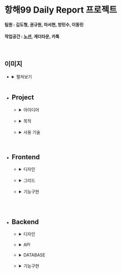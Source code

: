 # 항해99 Daily Report 프로젝트
#### 팀원 : 김도형, 권규원, 마서현, 방민수, 이동민
#### 작업공간 : [노션](https://www.notion.so/12-c7b8bb83f4a74fa1bb96c4eb45b9fe3f), 게더타운, 카톡
<br>

## 이미지
* <details>
  <summary>
  펼쳐보기
  </summary>

    ![](img/index1.PNG)    
    today time table
    <br>    

    ![](img/index2.PNG)   
    그래프 기능
  
    ![](img/index3_login.PNG)   
    로그인 기능

    ![](img/index4_save.PNG)   
    데이터 저장 기능
  
    ![](img/index5_saved.PNG)   
    mongoDB 저장 형식
  </details>
  <br>


* ## Project
    * <details>
        <summary>아이디어</summary>
        
        Daily report 라는 아이디어를 결정하기 전에    
        팀원들과의 지속적인 소통을 많은 아이디어가 제시되었습니다.   
        <br>
        타투이스트와 고객을 연결하는 플랫폼 / 취업 사이트 종합 플랫폼 / daily report   
        팀원분들의 과반수가 daily report 를 결정하였습니다.   
        팀원들과 소통하면서 나온 공통적인 의견 또한 있었습니다.   
        <br>
        "아이디어가 좋은 것으로 결정하기보다 배운 것을 활용할 수 있는 프로젝트가 좋다."
        </details>
        <br>
          
    * <details>
        <summary>목적</summary>
  
        항해 99 사전과제에서 배운 내용들을 활용하며 실력을 쌓는 것을 목표로 하였습니다.   
        <br>
        사전과제에서 배운 스택   
        frontend : jQuery, ajax, html, css, bootstrap   
        backend : python, flask, mongoDB   
        위 기술을 적극 활용하며 프로젝트를 만들고자 하였습니다.   
        <br>
        또한 구현을 위해 필요한 추가적인 플러그인도 활용하는 연습을 목표로 하였습니다.   
        <br>
        추가한 플러그인   
        chart.js, [datepicker (jquery)](https://api.jqueryui.com/datepicker/)
        </details>
        <br>
        
    * <details>
        <summary>사용 기술</summary>

        frontend : jQuery, ajax, html, css, bootstrap   
        backend : python, flask, mongoDB   
        plugin : chart.js, datepicker (jquery)
        <br>
      </details>

        
<br>

* ## Frontend
    * <details>
        <summary>디자인</summary>
        
        전체적인 디자인이 나오기까지 팀원분들의 의견과 디자인을 종합하며 발전시켰습니다.   
        frontend 의 디자인과 동시에 project 의 기능을 같이 논하였습니다.   
        <br>
        민수님의 아이디어가 채택되었기에 민수님께서 공유해주신 [link](https://www.youtube.com/watch?v=pkT1-BUP_lo) 를   
        통해 기능을 조금 더 구체적으로 생각하여 기능에 따른 front를 구성할 수 있었습니다.
      
        또한 [figma url](https://www.figma.com/file/0OkQ7yIRvUomWq7zRJrGh5/Untitled?node-id=0%3A1) 를 활용하여
        frontend 의 픽셀이나 비율을 조금 더 자세하게 공유하였습니다.   
        <br>
        ![](img/design1.png)   
        초안 1   
        <br>
        ![](img/design3.png)   
        초안 1-2   
        <br>
        ![](img/design4.jpg)    
        초안 2   
        <br>
        ![](img/design5.png)   
        초안 1 발전   
        
        </details>
        <br>
        
    * <details>
        <summary>그리드</summary>
        
        그리드를 만드는데 2가지 방법을 사용하였습니다.   
        <br>
        그리드를 활용한 방법   
        ```
        display:grid; 
        grid-template-columns: 1fr 1fr; 
        grid-template-rows: 1fr 1fr 1fr;
        grid-template-areas:
        "item1 item2"
        "item3 item4"
        "item5 item6";
        ```
        
        테이블을 활용한 방법   
        ```
        <table>
            <tr>
                <td colspan="" gridspan=""></td>
            </tr>
        </table>
        ```
        
        디자인의 전체적인 윤곽을 잡는데에는 그리드를 활용하였습니다.    
        <br>
      
        그리드를 활용하여 작성한 내용   
        ![](img/grid.PNG)
        <br>
      
        테이블을 활용하여 작성한 내용   
        ![](img/table.png)
        
        그리드와 테이블의 차이점이라고 한다면   
        그리드의 경우 column과 row로 한칸마다 size를 구분할 수 있습니다.   
        ```
        grid-template-columns: 1fr 1fr; 
        grid-template-rows: 1fr 1fr 1fr;
        ```
        그리드는 테이블보다 조금 더 정확한 레이아웃을 구성하는데 좋습니다.   
        <br>
        반면 테이블의 경우 colspan과 rowspan을 통하여 td가 차지하는 정도를 구분지을 수 있습니다.   
        CSS 에 지정된 그대로 grid/table 은 그 용어에 맞게 사용하는 것이 좋다고 생각하였습니다.     
        </details>
        <br>

    * <details>
        <summary>기능구현</summary>
  
        기능의 경우 대부분 백엔드의 api들을 ajax를 통하여 받아 front에 표기하는 형식이였습니다.
        ```
        $.ajax({
        type: "POST",
        url: "/getdaily",
        data: {
        id: id,
        date: date,
        }, ...
        ``` 
      
        그 이후 이어지는 json을 풀어주는 코드
        ```
        success: function (response) {
                if (response['res'] === true) {
                    console.log(response['msg']);
                    console.log(response['val']);
                    did = response['val']['did'];
                    for (let i = 0; i < did.length; i++) {
                        time_name = did[i]['time_name'];
                        time_comment = did[i]['time_comment'];
                        time_score = did[i]['time_score'];
                        for (let z = 1; z <= 3; z++) {
                            if (!(did[i]['time_did'][z - 1]['do'])) {
                                break;
                            }
                            $(`.time_${time_name} .time_do_${z}`).val(did[i]['time_did'][z - 1]['do']);
                            $(`.time_${time_name} .time_long_${z}`).val(did[i]['time_did'][z - 1]['long']);
                            $(`.time_${time_name} .time_desc_${z}`).val(did[i]['time_did'][z - 1]['desc']);
                        }
                        $(`.time_${time_name} .time_score`).val(time_score);
                        $(`.time_${time_name} .time_comment`).val(time_comment);
                    }
                }
        ```
      
        그 외에도 많은 기능들을 필요에 따라 추가하게 되었습니다.   
        
        ```
        // timetable 만드는 function
        function loadTimeTable()
      
        // timetable/daily report 보이는 것을 변환
        function changeToReportTable()
      
        // timetable/daily report 보이는 것을 변환
        function changeToTimeTable()
      
        // 로드된 이후 datepicker plugin에 오늘을 지정
        function setTodayAfterLoad()
      
        // 시계 기능
        function getTime()
      
        // 날짜 타이틀 바뀌는 함수
        function changeCurrentDate()
      
        // account.js
        function clean_forms()
        function show_dropdown()
        function showSignUpArea()
        function login()
        function login_success(id)
        function submitSignupForm()
      
        // timetable 관련 함수
        function save_timetable()
        function get_timetable()
        // chart 관련 함수
        ...지금도 작성중...
        ``` 
    
        </details>
        <br>

<br>

* ## Backend
    * <details>
        <summary>디자인</summary>
        
        API나 기능을 먼저 생각해보자는 의견도 있었지만   
        팀원분들과 의견을 나눈 결과   
        frontend 디자인 -> 기능 -> api 순서로 구성을 짜는 것이 좋다고 결론지었습니다.   
        <br>
        그 이후 카톡이나 디스코드, 게더타운으로 모이면서 api에 대한 대략적인 구성에 대한 의견을 나눴습니다.   
        
        /path, parameters -> 기능   
        ![](img/api_design1.png)
        <br>
      
        물론 짠 api대로 모든 것이 정확히 되지는 않았지만 방향성을 잡는데 도움이 되었습니다.   
        </details>
        <br>
          
    * <details>
        <summary>API</summary>
      
        모든 api는   
        `{ res : True/False, msg : "백엔드 메시지", val : 요청한 데이터 }`   
        의 기본적인 형태를 따릅니다.
      
        res : backend에서 해당 요청을 성공하였는지 실패하였는지   
        msg : frontend에서 alarm을 통하여 사용자에게 표기할 메시지   
        val : 요청한 결과 json   
        
        또한 받는 parameter는 통일성을 위해 url?param을 사용하지 않고   
        post의 body로 통합하기로 하였습니다.   
      
        api 구성
        ```python
        # GET -> 메인 페이지
        @app.route('/', methods=['GET'])
        def main():
      
        # POST(id,pw) -> 로그인
        @app.route('/login', methods=['POST'])
        def login():
      
        # POST(id,pw) -> 회원가입
        @app.route('/signup', methods=['POST'])
        def signup():
      
        # POST(id, date, did(JSON)) -> daily table 저장
        @app.route('/postdaily', methods=['POST'])
        def post_daily():
      
        # POST (id, date) -> daily table 받기
        @app.route('/getdaily', methods=['POST'])
        def get_daily():  
      
        # POST (id, date) -> 라인그래프에 쓸 시간별 몰입도 데이터 받기
        @app.route('/graph', methods=['POST'])
        def graph():
      
        # POST (id, date) -> dailyreport 와 piechart에 모두 쓸 데이터 받기
        @app.route('/piechart', methods=['POST'])
        def piechart():
      
        # POST (id, date) -> date의 평균 몰입도 받기
        @app.route('/avgimmerse', methods=['POST'])
        def avgimmerse():
        ```
        </details>
        <br>
      
    * <details>
        <summary>DATABASE</summary>

        mongoDB는 일반 SQL DB와 다릅니다.   
        일반적인 SQL과 같은 경우에는 array를 저장할 수 없습니다.   
        SQL에 array를 저장하고 싶을 경우 one-to-many의 table 관계를 만들어야 합니다.   

        반면 mongoDB의 경우 array를 바로 저장할 수 있습니다.    
        ![](img/mongoDB_array.PNG)   
        <br>

        시작하면서 이 기능을 적극적으로 활용하지 못했습니다.   
        처음에는 one-to-many의 저장 형태도 구성하지 않았었습니다.   
        ![](img/no_mongo_array.PNG)   
        <br>

        category1, category2, category3 를 하나의 table에 저장하였지만   
        mongoDB에 array의 형태로 저장이 가능하다는 정보를 공유한      
        규원님 덕분에 더욱 간략하게 만들 수 있었습니다.   

        <br>

        * <details>
          <summary>array를 사용하지 않고 무식하게 저장한 방법 (75줄)</summary>
    
            ```python
            # POST(id, year, month, date, plan1/2/3_category, plan1/2/3_hour, plan1/2/3_description, immerse, about) -> 하루 저장
            @app.route('/postdaily', methods=['POST'])
            def post_daily():
            # id,year,month,date 를 POST 의 body 에서 받습니다.
            id = request.form['id']
            year = request.form['year']
            month = request.form['month']
            date = request.form['date']

            # plan1,2,3의 category, hour, description 를 POST 의 body 에서 받습니다.
            plan1_category = request.form['plan1_category']
            plan1_hour = request.form['plan1_hour']
            plan1_description = request.form['plan1_description']

            plan2_category = request.form['plan2_category']
            plan2_hour = request.form['plan2_hour']
            plan2_description = request.form['plan2_description']

            plan3_category = request.form['plan3_category']
            plan3_hour = request.form['plan3_hour']
            plan3_description = request.form['plan3_description']

            # immerse(몰입도), about(비고)를 POST 의 body 에서 받습니다.
            immerse = request.form['immerse']
            about = request.form['about']

            # 해당 id,year,month,date 가 일치하는 데이터가 있는지 확인합니다.
            daily_data = db.timeTable.find_one({'id': id, 'year': year, 'month': month, 'date': date}, {'_id': False})

            # 저장된 적이 없었다면
            if daily_data is None:
                # 표에서 받은 모든 데이터를 저장합니다.
                db.timeTable.insert_one({
                    'id': id,
                    'year': year,
                    'month': month,
                    'date': date,
                    'plan1_category': plan1_category,
                    'plan1_hour': plan1_hour,
                    'plan1_description': plan1_description,
                    'plan2_category': plan2_category,
                    'plan2_hour': plan2_hour,
                    'plan2_description': plan2_description,
                    'plan3_category': plan3_category,
                    'plan3_hour': plan3_hour,
                    'plan3_description': plan3_description,
                    'immerse': immerse,
                    'about': about
                })
                return "해당 날짜의 데이터가 저장되었습니다"
            else:
                # 표에서 받은 모든 데이터를 업데이트 합니다.
                db.timeTable.update_one({
                    # id,year,month,date 가 일치하는 곳에서
                    'id': id,
                    'year': year,
                    'month': month,
                    'date': date
                    # 받은 자료들을 업데이트 합니다.
                }, {'$set': {
                    'plan1_category': plan1_category,
                    'plan1_hour': plan1_hour,
                    'plan1_description': plan1_description,
                    'plan2_category': plan2_category,
                    'plan2_hour': plan2_hour,
                    'plan2_description': plan2_description,
                    'plan3_category': plan3_category,
                    'plan3_hour': plan3_hour,
                    'plan3_description': plan3_description,
                    'immerse': immerse,
                    'about': about
                }})
                return "해당 날짜의 데이터가 업데이트되었습니다"
            ```
            </details>
    
        * <details>
          <summary>array를 사용한 elegant한 방법 (19줄)</summary>

            ```python
            # POST(id, date, did(JSON)) -> daily table 저장
            @app.route('/postdaily', methods=['POST'])
            def post_daily():
                # id,year,month,date 를 POST 의 body 에서 받습니다.
                id = request.form['id']
                date = request.form['date']  # ex) 2021-06-02
                did = json.loads(
                    request.form['did'])  # [{time_name: 0,time_did: [do:'',long:'',desk:''],time_score: '',time_comment: ''},]

                time_data = db.timeTable.find_one({'id': id, 'date': date}, {'_id': False})
                # 저장된 적이 없었다면
                if time_data is None:
                    db.timeTable.insert_one({'id': id, 'date': date, 'did': did})
                    return {'res': True, 'msg': "해당 날짜의 데이터가 저장되었습니다"}
                # 저장된 적이 있다면
                else:
                    db.timeTable.update_one({'id': id, 'date': date}, {
                                            '$set': {'did': did}})
                    return {'res': True, 'msg': "해당 날짜의 데이터가 업데이트 되었습니다"}
            ```
            </details>

        <br>

        </details>
        <br>

    * <details>
        <summary>기능구현</summary>
        
        백엔드의 기능은 pymongoDB로 받은 데이터베이스의 dict와 array를   
        frontend에서 표기하고 싶은데로 변형하고 return하는 것이였습니다.   
        <br>

        일반적으로 request.form (json body) 의 형태로 데이터를 받거나   
        ```python
        request.form['id']
        ```   
        <br>

        request.form의 특정 parameter는 json으로 받기도 하였습니다.   
        받는 형식이 복잡한 경우 array로 받고 사용하기에 편리합니다.   
        ```python
        did = json.loads(request.form['did']) 
        ```
        <br>

        이렇게 request에서 받은 데이터를 사용하여 mongoDB에서 데이터를 받아   
        필요한 형태로 변형합니다.   
        <br>

        ex) def graph()의 한 부분
        ```python
        # 0 ~ 23 까지의 각 시간값과 0 이 들어있는 리스트를 만듭니다.
        # list_no_saved = [ [0, 0], [1, 0], ..., [22, 0], [23, 0] ]
        list_no_saved = []
        for i in range(24):
            list_no_saved.append(i)
            list_no_saved[i] = [i, 0]
        ...
        ```

        그 이후 정해진 형식에 맞게 return 하면 대부분의 기능들은 구현할 수 있습니다.   
        ```python
        return jsonify({'res': True, 'msg': "평균 몰입도를 받았습니다", 'val': val})
        ```

        </details>
        <br>
